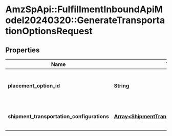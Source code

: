 # AmzSpApi::FulfillmentInboundApiModel20240320::GenerateTransportationOptionsRequest

## Properties
Name | Type | Description | Notes
------------ | ------------- | ------------- | -------------
**placement_option_id** | **String** | The placement option to generate transportation options for. | 
**shipment_transportation_configurations** | [**Array&lt;ShipmentTransportationConfiguration&gt;**](ShipmentTransportationConfiguration.md) | List of shipment transportation configurations. | 

